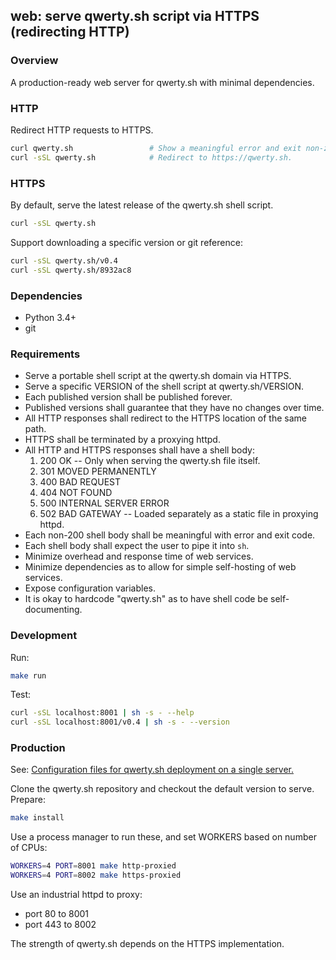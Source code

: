 ## web: serve qwerty.sh script via HTTPS (redirecting HTTP)

### Overview

A production-ready web server for qwerty.sh with minimal dependencies.


### HTTP

Redirect HTTP requests to HTTPS.

```sh
curl qwerty.sh                 # Show a meaningful error and exit non-zero.
curl -sSL qwerty.sh            # Redirect to https://qwerty.sh.
```


### HTTPS

By default, serve the latest release of the qwerty.sh shell script.

```sh
curl -sSL qwerty.sh
```

Support downloading a specific version or git reference:

```sh
curl -sSL qwerty.sh/v0.4
curl -sSL qwerty.sh/8932ac8
```


### Dependencies

* Python 3.4+
* git


### Requirements

* Serve a portable shell script at the qwerty.sh domain via HTTPS.
* Serve a specific VERSION of the shell script at qwerty.sh/VERSION.
* Each published version shall be published forever.
* Published versions shall guarantee that they have no changes over time.
* All HTTP responses shall redirect to the HTTPS location of the same path.
* HTTPS shall be terminated by a proxying httpd.
* All HTTP and HTTPS responses shall have a shell body:
  1. 200 OK -- Only when serving the qwerty.sh file itself.
  1. 301 MOVED PERMANENTLY
  1. 400 BAD REQUEST
  1. 404 NOT FOUND
  1. 500 INTERNAL SERVER ERROR
  1. 502 BAD GATEWAY -- Loaded separately as a static file in proxying httpd.
* Each non-200 shell body shall be meaningful with error and exit code.
* Each shell body shall expect the user to pipe it into `sh`.
* Minimize overhead and response time of web services.
* Minimize dependencies as to allow for simple self-hosting of web services.
* Expose configuration variables.
* It is okay to hardcode "qwerty.sh" as to have shell code be self-documenting.


### Development

Run:

```sh
make run
```

Test:

```sh
curl -sSL localhost:8001 | sh -s - --help
curl -sSL localhost:8001/v0.4 | sh -s - --version
```


### Production

See: [Configuration files for qwerty.sh deployment on a single server.][config]

Clone the qwerty.sh repository and checkout the default version to serve.
Prepare:

```sh
make install
```

Use a process manager to run these, and set WORKERS based on number of CPUs:

```sh
WORKERS=4 PORT=8001 make http-proxied
WORKERS=4 PORT=8002 make https-proxied
```

Use an industrial httpd to proxy:

* port 80 to 8001
* port 443 to 8002

The strength of qwerty.sh depends on the HTTPS implementation.


[config]: https://gist.github.com/rduplain/3727fbd58d2a0066f2f447ac094f93d7
